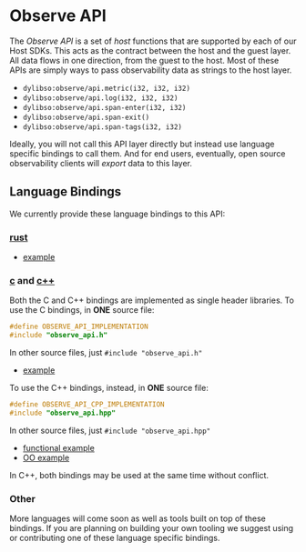 # Observe API

The *Observe API* is a set of *host* functions that are supported by each of our Host SDKs.
This acts as the contract between the host and the guest layer. All data flows in one direction,
from the guest to the host. Most of these APIs are simply ways to pass observability data as strings
to the host layer.

* `dylibso:observe/api.metric(i32, i32, i32)`
* `dylibso:observe/api.log(i32, i32, i32)`
* `dylibso:observe/api.span-enter(i32, i32)`
* `dylibso:observe/api.span-exit()`
* `dylibso:observe/api.span-tags(i32, i32)`

Ideally, you will not call this API layer directly but instead use language specific bindings to call them. And for end users, eventually, open source observability clients will *export* data to this layer.

## Language Bindings

We currently provide these language bindings to this API:

### [rust](rust/)

* [example](test/rust/src/main.rs)


### [c](c/) and [c++](cxx/)

Both the C and C++ bindings are implemented as single header libraries. To use the C bindings,
in __ONE__ source file:

```c
#define OBSERVE_API_IMPLEMENTATION
#include "observe_api.h"
```

In other source files, just `#include "observe_api.h"`

* [example](test/c/main.c)

To use the C++ bindings, instead, in __ONE__ source file:

```c++
#define OBSERVE_API_CPP_IMPLEMENTATION
#include "observe_api.hpp"
```

In other source files, just `#include "observe_api.hpp"`

* [functional example](test/cxx/main.cpp)
* [OO example](test/cxx/main2.cpp)

In C++, both bindings may be used at the same time without conflict.

### Other

More languages will come soon as well as tools built on top of these bindings. If you are planning on building your own tooling we suggest using or contributing one of these language specific bindings.

